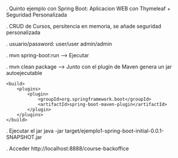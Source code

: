 . Quinto ejemplo con Spring Boot: Aplicacion WEB con Thymeleaf + Seguridad Personalizada

. CRUD de Cursos, persitencia en memoria, se añade seguridad personalizada

. usuario/password: user/user admin/admin


. mvn spring-boot:run --> Ejecutar

. mvn clean package --> Junto con el plugin de Maven genera un jar autoejecutable

    <build>
        <plugins>
            <plugin>
                <groupId>org.springframework.boot</groupId>
                <artifactId>spring-boot-maven-plugin</artifactId>
            </plugin>
        </plugins>
    </build>

  . Ejecutar el jar java -jar target/ejemplo1-spring-boot-initial-0.0.1-SNAPSHOT.jar
  
  . Acceder http://localhost:8888/course-backoffice